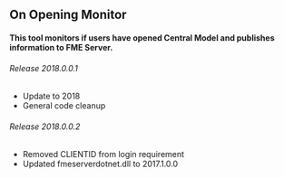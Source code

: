 ## On Opening Monitor

#### This tool monitors if users have opened Central Model and publishes information to FME Server. 

###### Release 2018.0.0.1

* Update to 2018
* General code cleanup

###### Release 2018.0.0.2

* Removed CLIENTID from login requirement
* Updated fmeserverdotnet.dll to 2017.1.0.0
